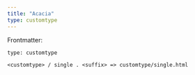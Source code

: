```yaml
---
title: "Acacia"
type: customtype
---
```


Frontmatter:
```
type: customtype
```

```
<customtype> / single . <suffix> => customtype/single.html
```
